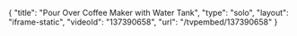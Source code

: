 {
    "title": "Pour Over Coffee Maker with Water Tank",
    "type": "solo",
    "layout": "iframe-static",
    "videoId": "137390658",
    "url": "\/tvpembed\/137390658"
}